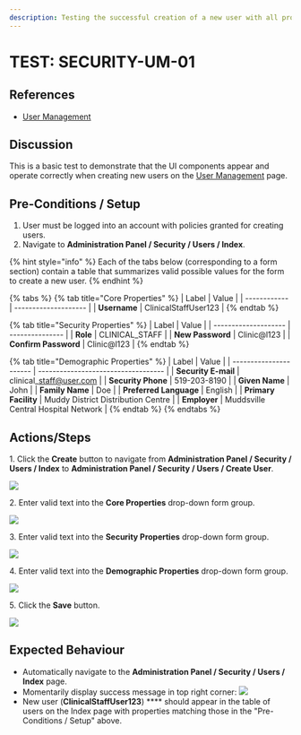 ```yaml
---
description: Testing the successful creation of a new user with all properties specified.
---
```


# TEST: SECURITY-UM-01

## References

* [User Management](../../../../../../operations/system-administration/security-administration/user-management.md)

## Discussion

This is a basic test to demonstrate that the UI components appear and operate correctly when creating new users on the [User Management](../../../../../../operations/system-administration/security-administration/user-management.md) page.

## Pre-Conditions / Setup

1. User must be logged into an account with policies granted for creating users.
2. Navigate to **Administration Panel / Security / Users / Index**.

{% hint style="info" %}
Each of the tabs below (corresponding to a form section) contain a table that summarizes valid possible values for the form to create a new user.
{% endhint %}

{% tabs %}
{% tab title="Core Properties" %}
| Label        | Value                |
| ------------ | -------------------- |
| **Username** | ClinicalStaffUser123 |
{% endtab %}

{% tab title="Security Properties" %}
| Label                | Value           |
| -------------------- | --------------- |
| **Role**             | CLINICAL\_STAFF |
| **New Password**     | Clinic@l123     |
| **Confirm Password** | Clinic@l123     |
{% endtab %}

{% tab title="Demographic Properties" %}
| Label                  | Value                               |
| ---------------------- | ----------------------------------- |
| **Security E-mail**    | clinical\_staff@user.com            |
| **Security Phone**     | 519-203-8190                        |
| **Given Name**         | John                                |
| **Family Name**        | Doe                                 |
| **Preferred Language** | English                             |
| **Primary Facility**   | Muddy District Distribution Centre  |
| **Employer**           | Muddsville Central Hospital Network |
{% endtab %}
{% endtabs %}

## Actions/Steps

&#x20;   1\. Click the **Create** button to navigate from **Administration Panel / Security / Users / Index** to **Administration Panel / Security / Users / Create User**.

![](../../../../../../.gitbook/assets/test1\_createbutton.png)&#x20;

&#x20;   2\. Enter valid text into the **Core Properties** drop-down form group.

![](../../../../../../.gitbook/assets/test1\_coreproperties.png)

&#x20;   3\. Enter valid text into the **Security Properties** drop-down form group.

![](../../../../../../.gitbook/assets/test1\_securityproperties.png)

&#x20;   4\. Enter valid text into the **Demographic Properties** drop-down form group.

![](../../../../../../.gitbook/assets/test1\_demographicproperties.png)

&#x20;   5\. Click the **Save** button.

&#x20;   ![](../../../../../../.gitbook/assets/test1\_savebutton.png)&#x20;

## Expected Behaviour

* Automatically navigate to the **Administration Panel / Security / Users / Index** page.
* Momentarily display success message in top right corner: ![](../../../../../../.gitbook/assets/user\_successtoast.png)&#x20;
* New user (**ClinicalStaffUser123**) **** should appear in the table of users on the Index page with properties matching those in the "Pre-Conditions / Setup" above.

